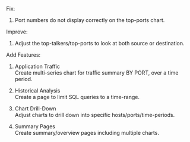 Fix:  

1. Port numbers do not display correctly on the top-ports chart.  
  
Improve:  

1. Adjust the top-talkers/top-ports to look at both source or destination.  
  
Add Features:  

1. Application Traffic  
Create multi-series chart for traffic summary BY PORT, over a time period.  
  
2. Historical Analysis  
Create a page to limit SQL queries to a time-range.  
  
3. Chart Drill-Down  
Adjust charts to drill down into specific hosts/ports/time-periods.  
  
4. Summary Pages  
Create summary/overview pages including multiple charts.  